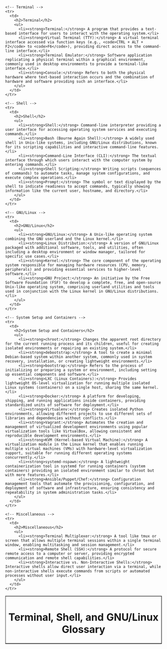 <!DOCTYPE html>
<html lang="en">
<head>
  <meta charset="UTF-8">
  <meta name="viewport" content="width=device-width, initial-scale=1.0">
<title>Terminal, Shell, and GNU/Linux Glossary</title>
</head>
<body>

  <table width="90%" align="center" border="1" cellspacing="0" cellpadding="20">
    <tr>
      <td>
        <h1 style="text-align: center;">Terminal, Shell, and GNU/Linux Glossary</h1>
      </td>
    </tr>
  
    <!-- Terminal -->
    <tr>
      <td>
        <h2>Terminal</h2>
        <ul>
          <li><strong>Terminal:</strong> A program that provides a text-based interface for users to interact with the operating system.</li>
          <li><strong>Virtual Terminal (TTY):</strong> A virtual terminal interface accessed via function keys (e.g., <code>CTRL + ALT + F2</code> to <code>F6</code>), providing direct access to the command-line interface.</li>
          <li><strong>Terminal Emulator:</strong> Software application replicating a physical terminal within a graphical environment, commonly used in desktop environments to provide a terminal-like interface.</li>
          <li><strong>Console:</strong> Refers to both the physical hardware where text-based interaction occurs and the combination of hardware and software providing such an interface.</li>
        </ul>
      </td>
    </tr>
  
    <!-- Shell -->
    <tr>
      <td>
        <h2>Shell</h2>
        <ul>
          <li><strong>Shell:</strong> Command-line interpreter providing a user interface for accessing operating system services and executing commands.</li>
          <li><strong>Bash (Bourne Again Shell):</strong> A widely used shell in Unix-like systems, including GNU/Linux distributions, known for its scripting capabilities and interactive command-line features.</li>
          <li><strong>Command-Line Interface (CLI):</strong> The textual interface through which users interact with the computer system by entering commands.</li>
          <li><strong>Shell Scripting:</strong> Writing scripts (sequences of commands) to automate tasks, manage system configurations, and execute complex operations.</li>
          <li><strong>Prompt:</strong> The symbol or text displayed by the shell to indicate readiness to accept commands, typically showing information like the current user, hostname, and directory.</li>
        </ul>
      </td>
    </tr>
  
    <!-- GNU/Linux -->
    <tr>
      <td>
        <h2>GNU/Linux</h2>
        <ul>
          <li><strong>GNU/Linux:</strong> A Unix-like operating system combining the GNU userland and the Linux kernel.</li>
          <li><strong>Linux Distribution:</strong> A version of GNU/Linux packaged with additional software, tools, and utilities, often including a desktop environment or window manager, tailored for specific use cases.</li>
          <li><strong>Kernel:</strong> The core component of the operating system responsible for managing hardware resources (CPU, memory, peripherals) and providing essential services to higher-level software.</li>
          <li><strong>GNU Project:</strong> An initiative by the Free Software Foundation (FSF) to develop a complete, free, and open-source Unix-like operating system, comprising userland utilities and tools used in conjunction with the Linux kernel in GNU/Linux distributions.</li>
        </ul>
      </td>
    </tr>
  
    <!-- System Setup and Containers -->
    <tr>
      <td>
        <h2>System Setup and Containers</h2>
        <ul>
          <li><strong>chroot:</strong> Changes the apparent root directory for the current running process and its children, useful for creating isolated environments or repairing an existing system.</li>
          <li><strong>debootstrap:</strong> A tool to create a minimal Debian-based system within another system, commonly used in system recovery, installation, or creating lightweight environments.</li>
          <li><strong>bootstrap:</strong> Refers to the process of initializing or preparing a system or environment, including setting up essential components and software.</li>
          <li><strong>LXC (Linux Containers):</strong> Provides lightweight OS-level virtualization for running multiple isolated Linux systems (containers) on a single host, sharing the same kernel.</li>
          <li><strong>Docker:</strong> A platform for developing, shipping, and running applications inside containers, providing standardized units of software for deployment.</li>
          <li><strong>Virtualenv:</strong> Creates isolated Python environments, allowing different projects to use different sets of libraries and dependencies without conflicts.</li>
          <li><strong>Vagrant:</strong> Automates the creation and management of virtualized development environments using popular virtualization tools like VirtualBox, allowing consistent and reproducible development environments.</li>
          <li><strong>KVM (Kernel-based Virtual Machine):</strong> A virtualization module in the Linux kernel that enables running multiple virtual machines (VMs) with hardware-level virtualization support, suitable for running different operating systems concurrently.</li>
          <li><strong>systemd-nspawn:</strong> A lightweight containerization tool in systemd for running containers (system containers) providing an isolated environment similar to chroot but with more features.</li>
          <li><strong>Ansible/Puppet/Chef:</strong> Configuration management tools that automate the provisioning, configuration, and deployment of software and infrastructure, ensuring consistency and repeatability in system administration tasks.</li>
        </ul>
      </td>
    </tr>
  
    <!-- Miscellaneous -->
    <tr>
      <td>
        <h2>Miscellaneous</h2>
        <ul>
          <li><strong>Terminal Multiplexer:</strong> A tool like tmux or screen that allows multiple terminal sessions within a single terminal window, enabling multitasking and session management.</li>
          <li><strong>Remote Shell (SSH):</strong> A protocol for secure remote access to a computer or server, providing encrypted communication and remote shell capabilities.</li>
          <li><strong>Interactive vs. Non-Interactive Shells:</strong> Interactive shells allow direct user interaction via a terminal, while non-interactive shells execute commands from scripts or automated processes without user input.</li>
        </ul>
      </td>
    </tr>
   </table>

</body>
</html>
